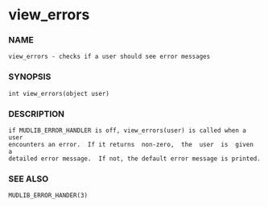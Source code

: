 # view_errors

### NAME

    view_errors - checks if a user should see error messages

### SYNOPSIS

    int view_errors(object user)

### DESCRIPTION

    if MUDLIB_ERROR_HANDLER is off, view_errors(user) is called when a user
    encounters an error.  If it returns  non-zero,  the  user  is  given  a
    detailed error message.  If not, the default error message is printed.

### SEE ALSO

    MUDLIB_ERROR_HANDER(3)

